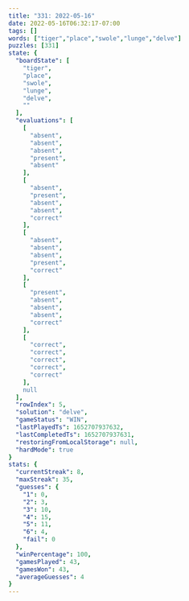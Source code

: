 ```yaml
---
title: "331: 2022-05-16"
date: 2022-05-16T06:32:17-07:00
tags: []
words: ["tiger","place","swole","lunge","delve"]
puzzles: [331]
state: {
  "boardState": [
    "tiger",
    "place",
    "swole",
    "lunge",
    "delve",
    ""
  ],
  "evaluations": [
    [
      "absent",
      "absent",
      "absent",
      "present",
      "absent"
    ],
    [
      "absent",
      "present",
      "absent",
      "absent",
      "correct"
    ],
    [
      "absent",
      "absent",
      "absent",
      "present",
      "correct"
    ],
    [
      "present",
      "absent",
      "absent",
      "absent",
      "correct"
    ],
    [
      "correct",
      "correct",
      "correct",
      "correct",
      "correct"
    ],
    null
  ],
  "rowIndex": 5,
  "solution": "delve",
  "gameStatus": "WIN",
  "lastPlayedTs": 1652707937632,
  "lastCompletedTs": 1652707937631,
  "restoringFromLocalStorage": null,
  "hardMode": true
}
stats: {
  "currentStreak": 8,
  "maxStreak": 35,
  "guesses": {
    "1": 0,
    "2": 3,
    "3": 10,
    "4": 15,
    "5": 11,
    "6": 4,
    "fail": 0
  },
  "winPercentage": 100,
  "gamesPlayed": 43,
  "gamesWon": 43,
  "averageGuesses": 4
}
---
```


<!-- more -->
